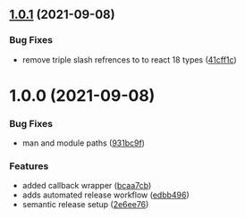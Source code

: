 ## [1.0.1](https://github.com/Tyson-Skiba/react-callback/compare/v1.0.0...v1.0.1) (2021-09-08)


### Bug Fixes

* remove triple slash refrences to to react 18 types ([41cff1c](https://github.com/Tyson-Skiba/react-callback/commit/41cff1cdf49c2eb9d7c15047335b8f57bf6710e3))

# 1.0.0 (2021-09-08)


### Bug Fixes

* man and module paths ([931bc9f](https://github.com/Tyson-Skiba/react-callback/commit/931bc9fd6353feb6efe2d7f84acd33e98116c2fa))


### Features

* added callback wrapper ([bcaa7cb](https://github.com/Tyson-Skiba/react-callback/commit/bcaa7cb3f3e5951f12d85fa8f1fd96d30aed3793))
* adds automated release workflow ([edbb496](https://github.com/Tyson-Skiba/react-callback/commit/edbb4966f8709e430355dd334d9fc3d5b37781bf))
* semantic release setup ([2e6ee76](https://github.com/Tyson-Skiba/react-callback/commit/2e6ee76b09b23a23a5ffd427ef94b0befad70b73))
